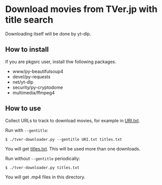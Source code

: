 # Download movies from TVer.jp with title search

Downloading itself will be done by yt-dlp.

## How to install
If you are pkgsrc user, install thw following packages.

* www/py-beautifulsoup4
* devel/py-requests
* net/yt-dlp
* security/py-cryptodome
* multimedia/ffmpeg4


## How to use
Collect URLs to track to download movies, for example in [URI.txt](URI.txt).

Run with `--gentitle`:

```
$ ./tver-downloader.py --gentitle URI.txt titles.txt
```

You will get [titles.txt](titles.txt). This will be used more than one downloads.

Run without `--gentitle` periodically:

```
$ ./tver-downloader.py titles.txt
```

You will get .mp4 files in this directory.
